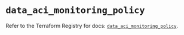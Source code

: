 # `data_aci_monitoring_policy`

Refer to the Terraform Registry for docs: [`data_aci_monitoring_policy`](https://registry.terraform.io/providers/ciscodevnet/aci/2.17.0/docs/data-sources/monitoring_policy).
